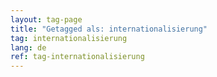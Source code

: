 ```yaml
---
layout: tag-page
title: "Getagged als: internationalisierung"  
tag: internationalisierung
lang: de
ref: tag-internationalisierung
---
```

